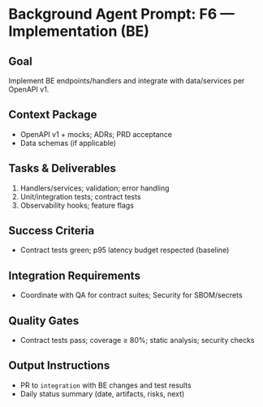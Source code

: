 # Background Agent Prompt: F6 — Implementation (BE)

## Goal
Implement BE endpoints/handlers and integrate with data/services per OpenAPI v1.

## Context Package
- OpenAPI v1 + mocks; ADRs; PRD acceptance
- Data schemas (if applicable)

## Tasks & Deliverables
1. Handlers/services; validation; error handling
2. Unit/integration tests; contract tests
3. Observability hooks; feature flags

## Success Criteria
- Contract tests green; p95 latency budget respected (baseline)

## Integration Requirements
- Coordinate with QA for contract suites; Security for SBOM/secrets

## Quality Gates
- Contract tests pass; coverage ≥ 80%; static analysis; security checks

## Output Instructions
- PR to `integration` with BE changes and test results
- Daily status summary (date, artifacts, risks, next)
